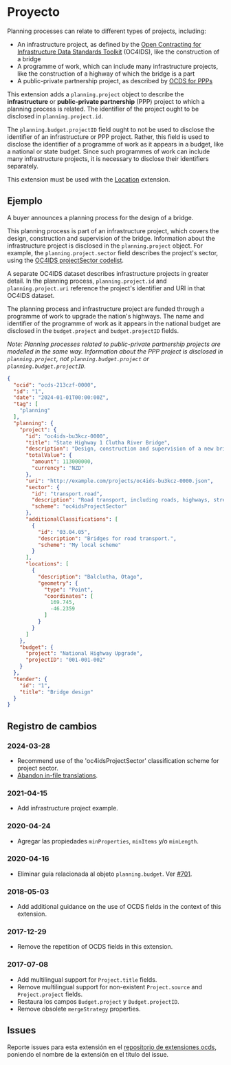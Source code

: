 # Proyecto

Planning processes can relate to different types of projects, including:

- An infrastructure project, as defined by the [Open Contracting for Infrastructure Data Standards Toolkit](https://standard.open-contracting.org/infrastructure/latest/en/projects/#what-is-a-project) (OC4IDS), like the construction of a bridge
- A programme of work, which can include many infrastructure projects, like the construction of a highway of which the bridge is a part
- A public-private partnership project, as described by [OCDS for PPPs](https://standard.open-contracting.org/profiles/ppp/latest/en/)

This extension adds a `planning.project` object to describe the **infrastructure** or **public-private partnership** (PPP) project to which a planning process is related. The identifier of the project ought to be disclosed in `planning.project.id`.

The `planning.budget.projectID` field ought to not be used to disclose the identifier of an infrastructure or PPP project. Rather, this field is used to disclose the identifier of a programme of work as it appears in a budget, like a national or state budget. Since such programmes of work can include many infrastructure projects, it is necessary to disclose their identifiers separately.

This extension must be used with the [Location](https://extensions.open-contracting.org/en/extensions/location/master/) extension.

## Ejemplo

A buyer announces a planning process for the design of a bridge.

This planning process is part of an infrastructure project, which covers the design, construction and supervision of the bridge. Information about the infrastructure project is disclosed in the `planning.project` object. For example, the `planning.project.sector` field describes the project's sector, using the [OC4IDS projectSector codelist](https://standard.open-contracting.org/infrastructure/latest/en/reference/codelists/#projectsector).

A separate OC4IDS dataset describes infrastructure projects in greater detail. In the planning process, `planning.project.id` and `planning.project.uri` reference the project's identifier and URI in that OC4IDS dataset.

The planning process and infrastructure project are funded through a programme of work to upgrade the nation's highways. The name and identifier of the programme of work as it appears in the national budget are disclosed in the `budget.project` and `budget.projectID` fields.

*Note: Planning processes related to public-private partnership projects are modelled in the same way. Information about the PPP project is disclosed in `planning.project`, not `planning.budget.project` or `planning.budget.projectID`.*

```json
{
  "ocid": "ocds-213czf-0000",
  "id": "1",
  "date": "2024-01-01T00:00:00Z",
  "tag": [
    "planning"
  ],
  "planning": {
    "project": {
      "id": "oc4ids-bu3kcz-0000",
      "title": "State Highway 1 Clutha River Bridge",
      "description": "Design, construction and supervision of a new bridge crossing for State Highway 1 over the Clutha River.",
      "totalValue": {
        "amount": 113000000,
        "currency": "NZD"
      },
      "uri": "http://example.com/projects/oc4ids-bu3kcz-0000.json",
      "sector": {
        "id": "transport.road",
        "description": "Road transport, including roads, highways, streets, tunnels and bridges.",
        "scheme": "oc4idsProjectSector"
      },
      "additionalClassifications": [
        {
          "id": "03.04.05",
          "description": "Bridges for road transport.",
          "scheme": "My local scheme"
        }
      ],
      "locations": [
        {
          "description": "Balclutha, Otago",
          "geometry": {
            "type": "Point",
            "coordinates": [
              169.745,
              -46.2359
            ]
          }
        }
      ]
    },
    "budget": {
      "project": "National Highway Upgrade",
      "projectID": "001-001-002"
    }
  },
  "tender": {
    "id": "1",
    "title": "Bridge design"
  }
}
```

## Registro de cambios

### 2024-03-28

- Recommend use of the 'oc4idsProjectSector' classification scheme for project sector.
- [Abandon in-file translations](https://github.com/open-contracting/standard/pull/1665).

### 2021-04-15

- Add infrastructure project example.

### 2020-04-24

- Agregar las propiedades `minProperties`, `minItems` y/o `minLength`.

### 2020-04-16

- Eliminar guía relacionada al objeto `planning.budget`. Ver [#701](https://github.com/open-contracting/standard/issues/701).

### 2018-05-03

- Add additional guidance on the use of OCDS fields in the context of this extension.

### 2017-12-29

- Remove the repetition of OCDS fields in this extension.

### 2017-07-08

- Add multilingual support for `Project.title` fields.
- Remove multilingual support for non-existent `Project.source` and `Project.project` fields.
- Restaura los campos `Budget.project` y `Budget.projectID`.
- Remove obsolete `mergeStrategy` properties.

## Issues

Reporte issues para esta extensión en el [repositorio de extensiones ocds](https://github.com/open-contracting/ocds-extensions/issues), poniendo el nombre de la extensión en el título del issue.
